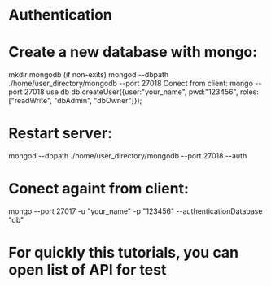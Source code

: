 # Authentication
# Create a new database with mongo:
mkdir mongodb (if non-exits)
mongod --dbpath ./home/user_directory/mongodb --port 27018 Conect from client:
mongo --port 27018
use db
db.createUser({user:"your_name", pwd:"123456", roles: ["readWrite", "dbAdmin", "dbOwner"]});
# Restart server:

mongod --dbpath ./home/user_directory/mongodb --port 27018 --auth
# Conect againt from client:

mongo --port 27017 -u "your_name" -p "123456" --authenticationDatabase "db"
# For quickly this tutorials, you can open list of API for test

